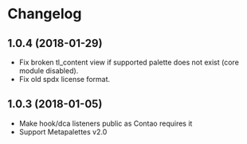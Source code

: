 Changelog
=========

1.0.4 (2018-01-29)
------------------

 - Fix broken tl_content view if supported palette does not exist (core module disabled).
 - Fix old spdx license format.

1.0.3 (2018-01-05)
------------------

 - Make hook/dca listeners public as Contao requires it
 - Support Metapalettes v2.0
 
